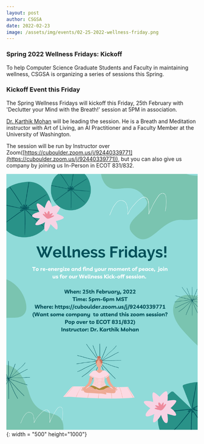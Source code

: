```yaml
---
layout: post
author: CSGSA
date: 2022-02-23
image: /assets/img/events/02-25-2022-wellness-friday.png
---
```

### Spring 2022 Wellness Fridays: Kickoff

To help Computer Science Graduate Students and Faculty in maintaining wellness, CSGSA is organizing a series of sessions this Spring.

### Kickoff Event this Friday
The Spring Wellness Fridays will kickoff this Friday, 25th February with 'Declutter your Mind with the Breath!' session at 5PM in association.

[Dr. Karthik Mohan](https://www.ece.uw.edu/people/karthik-mohan/) will be leading the session. He is a Breath and Meditation instructor with Art of Living, an AI Practitioner and a Faculty Member at the University of Washington.

The session will be run by Instructor over Zoom([https://cuboulder.zoom.us/j/92440339771](https://cuboulder.zoom.us/j/92440339771)), but you can also give us company by joining us In-Person in ECOT 831/832.

![Poster](/assets/img/events/02-25-2022-wellness-friday.png){: width = "500" height="1000"}
